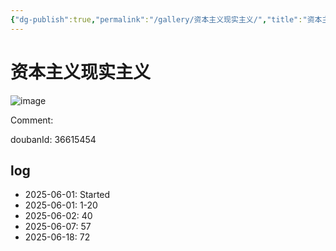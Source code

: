 ```yaml
---
{"dg-publish":true,"permalink":"/gallery/资本主义现实主义/","title":"资本主义现实主义","created":"2025-06-25T14:18:45.911+08:00"}
---
```



# 资本主义现实主义

![image](https://hiraeth-picbed.oss-cn-beijing.aliyuncs.com/s34765748.webp)

Comment: 



doubanId: 36615454

## log

- 2025-06-01: Started
- 2025-06-01: 1-20
- 2025-06-02: 40
- 2025-06-07: 57
- 2025-06-18: 72
